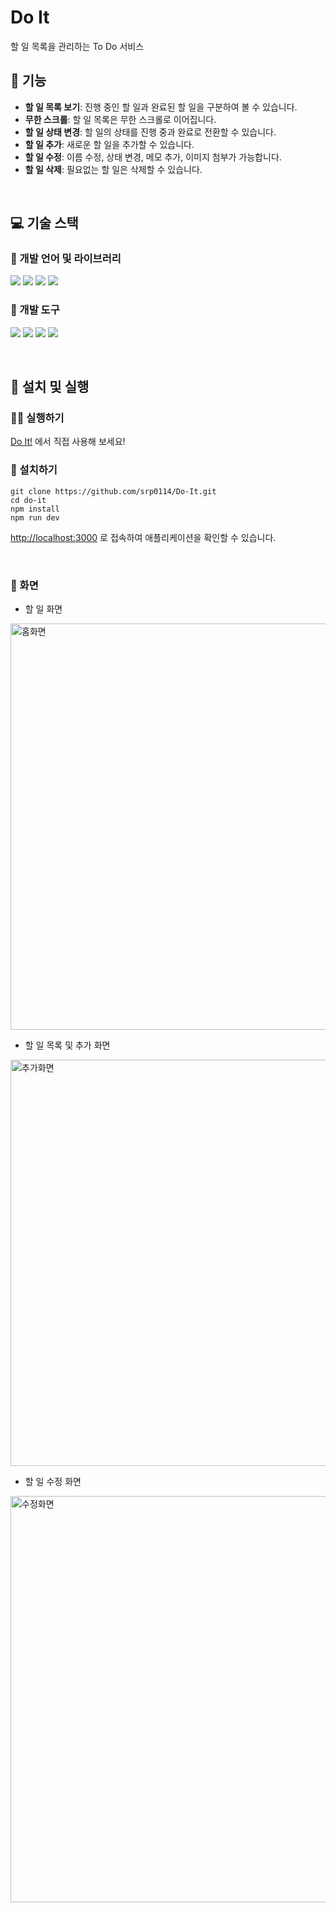 # Do It
할 일 목록을 관리하는 To Do 서비스

## 🌟 기능
- **할 일 목록 보기**: 진행 중인 할 일과 완료된 할 일을 구분하여 볼 수 있습니다.
- **무한 스크롤**: 할 일 목록은 무한 스크롤로 이어집니다.
- **할 일 상태 변경**: 할 일의 상태를 진행 중과 완료로 전환할 수 있습니다.
- **할 일 추가**: 새로운 할 일을 추가할 수 있습니다.
- **할 일 수정**: 이름 수정, 상태 변경, 메모 추가, 이미지 첨부가 가능합니다.
- **할 일 삭제**: 필요없는 할 일은 삭제할 수 있습니다.
  
<br/>

## 💻 기술 스택

### 🔡 개발 언어 및 라이브러리
<img src="https://img.shields.io/badge/Typescript-3178C6?style=flat-square&logo=Typescript&logoColor=white"/> <img src="https://img.shields.io/badge/Next.js-000000?style=flat&logo=Next.js&logoColor=white"/> <img src="https://img.shields.io/badge/HTML5-E34F26?style=flat-square&logo=html5&logoColor=white"/> <img src="https://img.shields.io/badge/CSS3-1572B6?style=flat-square&logo=css3&logoColor=white"/>

### 🧰 개발 도구
<img src="https://img.shields.io/badge/Visual Studio Code-007ACC?style=flat-square&logo=Visual Studio Code&logoColor=white"/> <img src="https://img.shields.io/badge/Git-F05032?style=flat-square&logo=git&logoColor=white"/> <img src="https://img.shields.io/badge/GitHub-181717?style=flat-square&logo=GitHub&logoColor=white"/> <img src="https://img.shields.io/badge/Postman-FF6C37?style=flat-square&logo=Postman&logoColor=white"/>

<br/>

## 🚀 설치 및 실행

### 🏃‍♂️ 실행하기
[Do It!](https://young-do-it.vercel.app/) 에서 직접 사용해 보세요!

### 🔧 설치하기
```
git clone https://github.com/srp0114/Do-It.git
cd do-it
npm install
npm run dev
```
[http://localhost:3000](http://localhost:3000) 로 접속하여 애플리케이션을 확인할 수 있습니다.

<br/>

### 🎨 화면
- 할 일 화면
<img width="650" alt="홈화면" src="https://github.com/user-attachments/assets/fbf167bf-7f49-4db4-88e7-2b49206dc026">

- 할 일 목록 및 추가 화면
<img width="650" alt="추가화면" src="https://github.com/user-attachments/assets/c77271f1-fb0a-456a-8b34-2b490d8c6da2">

- 할 일 수정 화면
<img width="650" alt="수정화면" src="https://github.com/user-attachments/assets/42204fd0-2074-4e8b-8998-4414463dcf3c">

